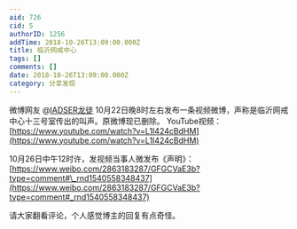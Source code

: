 ```yaml
---
aid: 726
cid: 5
authorID: 1256
addTime: 2018-10-26T13:09:00.000Z
title: 临沂网戒中心
tags: []
comments: []
date: 2018-10-26T13:09:00.000Z
category: 分享发现
---
```


微博网友 @[IADSER龙徒](/member/IADSER%E9%BE%99%E5%BE%92) 10月22日晚8时左右发布一条视频微博，声称是临沂网戒中心十三号室传出的叫声。原微博现已删除。 YouTube视频： [https://www.youtube.com/watch?v=L1I424cBdHM](https://www.youtube.com/watch?v=L1I424cBdHM)

10月26日中午12时许，发视频当事人微发布《声明》： [https://www.weibo.com/2863183287/GFGCVaE3b?type=comment#\_rnd1540558348437](https://www.weibo.com/2863183287/GFGCVaE3b?type=comment#_rnd1540558348437)

请大家翻看评论，个人感觉博主的回复有点奇怪。
